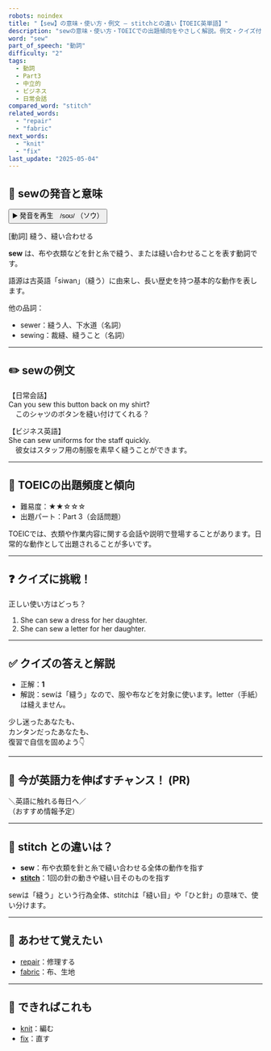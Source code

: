 ```yaml
---
robots: noindex
title: "【sew】の意味・使い方・例文 ― stitchとの違い【TOEIC英単語】"
description: "sewの意味・使い方・TOEICでの出題傾向をやさしく解説。例文・クイズ付きでstitchとの違いもわかりやすく学べます。"
word: "sew"
part_of_speech: "動詞"
difficulty: "2"
tags:
  - 動詞
  - Part3
  - 中立的
  - ビジネス
  - 日常会話
compared_word: "stitch"
related_words:
  - "repair"
  - "fabric"
next_words:
  - "knit"
  - "fix"
last_update: "2025-05-04"
---
```


## 🔰 sewの発音と意味

<button class="play-audio" onclick="playTTS('sew')">
  <span class="play-audio-main">
    ▶️ 発音を再生　/soʊ/
  </span>
  <span class="play-audio-sub">
    （ソウ）
  </span>
</button>

[動詞] 縫う、縫い合わせる

**sew** は、布や衣類などを針と糸で縫う、または縫い合わせることを表す動詞です。

語源は古英語「siwan」（縫う）に由来し、長い歴史を持つ基本的な動作を表します。

他の品詞：  
- sewer：縫う人、下水道（名詞）
- sewing：裁縫、縫うこと（名詞）

---

## ✏️ sewの例文

【日常会話】  
Can you sew this button back on my shirt?  
　このシャツのボタンを縫い付けてくれる？

【ビジネス英語】  
She can sew uniforms for the staff quickly.  
　彼女はスタッフ用の制服を素早く縫うことができます。

---

## 🎯 TOEICの出題頻度と傾向

- 難易度：★★☆☆☆
- 出題パート：Part 3（会話問題）

TOEICでは、衣類や作業内容に関する会話や説明で登場することがあります。日常的な動作として出題されることが多いです。

---

## ❓ クイズに挑戦！

正しい使い方はどっち？

1. She can sew a dress for her daughter.  
2. She can sew a letter for her daughter.

---

## ✅ クイズの答えと解説

- 正解：**1**
- 解説：sewは「縫う」なので、服や布などを対象に使います。letter（手紙）は縫えません。

少し迷ったあなたも、  
カンタンだったあなたも、  
復習で自信を固めよう👇️

---

## 🚀 今が英語力を伸ばすチャンス！ (PR)

<div class="info-center">
＼英語に触れる毎日へ／<br>  
（おすすめ情報予定）
</div>

---

## 🤔  stitch との違いは？

- **sew**：布や衣類を針と糸で縫い合わせる全体の動作を指す
- **[stitch](/word/stitch)**：1回の針の動きや縫い目そのものを指す

sewは「縫う」という行為全体、stitchは「縫い目」や「ひと針」の意味で、使い分けます。

---

## 🧩 あわせて覚えたい

- [repair](/word/repair)：修理する
- [fabric](/word/fabric)：布、生地

---

## 📖 できればこれも

- [knit](/word/knit)：編む
- [fix](/word/fix)：直す

<!-- cvid: aid11_bid34 -->

